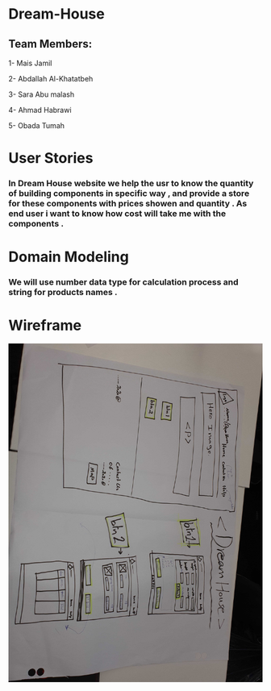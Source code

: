 # Dream-House

## Team Members: 

1- Mais Jamil

2- Abdallah Al-Khatatbeh

3- Sara Abu malash

4- Ahmad Habrawi

5- Obada Tumah

# User Stories

### In Dream House website we help the usr to know the quantity of building components in specific way , and provide a store for these components with prices showen and quantity . As end user i want to know how cost will take me with the components .

# Domain Modeling

### We will use number data type for calculation process and string for products names .

# Wireframe

![Wireframe](img/20200305_141822.jpg)


